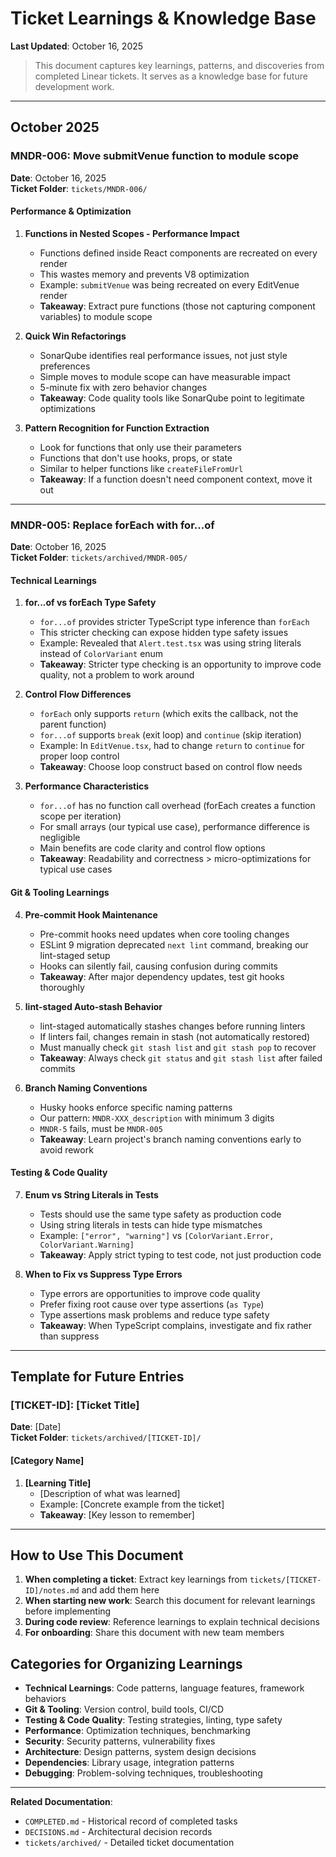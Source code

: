 # Ticket Learnings & Knowledge Base

**Last Updated**: October 16, 2025

> This document captures key learnings, patterns, and discoveries from completed Linear tickets. It serves as a knowledge base for future development work.

---

## October 2025

### MNDR-006: Move submitVenue function to module scope

**Date**: October 16, 2025  
**Ticket Folder**: `tickets/MNDR-006/`

#### Performance & Optimization

1. **Functions in Nested Scopes - Performance Impact**
   - Functions defined inside React components are recreated on every render
   - This wastes memory and prevents V8 optimization
   - Example: `submitVenue` was being recreated on every EditVenue render
   - **Takeaway**: Extract pure functions (those not capturing component variables) to module scope

2. **Quick Win Refactorings**
   - SonarQube identifies real performance issues, not just style preferences
   - Simple moves to module scope can have measurable impact
   - 5-minute fix with zero behavior changes
   - **Takeaway**: Code quality tools like SonarQube point to legitimate optimizations

3. **Pattern Recognition for Function Extraction**
   - Look for functions that only use their parameters
   - Functions that don't use hooks, props, or state
   - Similar to helper functions like `createFileFromUrl`
   - **Takeaway**: If a function doesn't need component context, move it out

---

### MNDR-005: Replace forEach with for...of

**Date**: October 16, 2025  
**Ticket Folder**: `tickets/archived/MNDR-005/`

#### Technical Learnings

1. **for...of vs forEach Type Safety**

   - `for...of` provides stricter TypeScript type inference than `forEach`
   - This stricter checking can expose hidden type safety issues
   - Example: Revealed that `Alert.test.tsx` was using string literals instead of `ColorVariant` enum
   - **Takeaway**: Stricter type checking is an opportunity to improve code quality, not a problem to work around

2. **Control Flow Differences**

   - `forEach` only supports `return` (which exits the callback, not the parent function)
   - `for...of` supports `break` (exit loop) and `continue` (skip iteration)
   - Example: In `EditVenue.tsx`, had to change `return` to `continue` for proper loop control
   - **Takeaway**: Choose loop construct based on control flow needs

3. **Performance Characteristics**
   - `for...of` has no function call overhead (forEach creates a function scope per iteration)
   - For small arrays (our typical use case), performance difference is negligible
   - Main benefits are code clarity and control flow options
   - **Takeaway**: Readability and correctness > micro-optimizations for typical use cases

#### Git & Tooling Learnings

4. **Pre-commit Hook Maintenance**

   - Pre-commit hooks need updates when core tooling changes
   - ESLint 9 migration deprecated `next lint` command, breaking our lint-staged setup
   - Hooks can silently fail, causing confusion during commits
   - **Takeaway**: After major dependency updates, test git hooks thoroughly

5. **lint-staged Auto-stash Behavior**

   - lint-staged automatically stashes changes before running linters
   - If linters fail, changes remain in stash (not automatically restored)
   - Must manually check `git stash list` and `git stash pop` to recover
   - **Takeaway**: Always check `git status` and `git stash list` after failed commits

6. **Branch Naming Conventions**
   - Husky hooks enforce specific naming patterns
   - Our pattern: `MNDR-XXX_description` with minimum 3 digits
   - `MNDR-5` fails, must be `MNDR-005`
   - **Takeaway**: Learn project's branch naming conventions early to avoid rework

#### Testing & Code Quality

7. **Enum vs String Literals in Tests**

   - Tests should use the same type safety as production code
   - Using string literals in tests can hide type mismatches
   - Example: `["error", "warning"]` vs `[ColorVariant.Error, ColorVariant.Warning]`
   - **Takeaway**: Apply strict typing to test code, not just production code

8. **When to Fix vs Suppress Type Errors**
   - Type errors are opportunities to improve code quality
   - Prefer fixing root cause over type assertions (`as Type`)
   - Type assertions mask problems and reduce type safety
   - **Takeaway**: When TypeScript complains, investigate and fix rather than suppress

---

## Template for Future Entries

### [TICKET-ID]: [Ticket Title]

**Date**: [Date]  
**Ticket Folder**: `tickets/archived/[TICKET-ID]/`

#### [Category Name]

1. **[Learning Title]**
   - [Description of what was learned]
   - Example: [Concrete example from the ticket]
   - **Takeaway**: [Key lesson to remember]

---

## How to Use This Document

1. **When completing a ticket**: Extract key learnings from `tickets/[TICKET-ID]/notes.md` and add them here
2. **When starting new work**: Search this document for relevant learnings before implementing
3. **During code review**: Reference learnings to explain technical decisions
4. **For onboarding**: Share this document with new team members

## Categories for Organizing Learnings

- **Technical Learnings**: Code patterns, language features, framework behaviors
- **Git & Tooling**: Version control, build tools, CI/CD
- **Testing & Code Quality**: Testing strategies, linting, type safety
- **Performance**: Optimization techniques, benchmarking
- **Security**: Security patterns, vulnerability fixes
- **Architecture**: Design patterns, system design decisions
- **Dependencies**: Library usage, integration patterns
- **Debugging**: Problem-solving techniques, troubleshooting

---

**Related Documentation**:

- `COMPLETED.md` - Historical record of completed tasks
- `DECISIONS.md` - Architectural decision records
- `tickets/archived/` - Detailed ticket documentation
